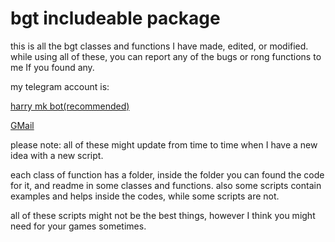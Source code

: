# bgt includeable package

this is all the bgt classes and functions I have made, edited, or modified. while using all of these, you can report any of the bugs or rong functions to me If you found any.

my telegram account is:

[harry mk bot(recommended)](https://t.me/harrymktbot)

[GMail](mailto:harrymk64@gmail.com)

please note: all of these might update from time to time when I have a new idea with a new script.

each class of function has a folder, inside the folder you can found the code for it, and readme in some classes and functions. also some scripts contain examples and helps inside the codes, while some scripts are not.

all of these scripts might not be the best things, however I think you might need for your games sometimes.